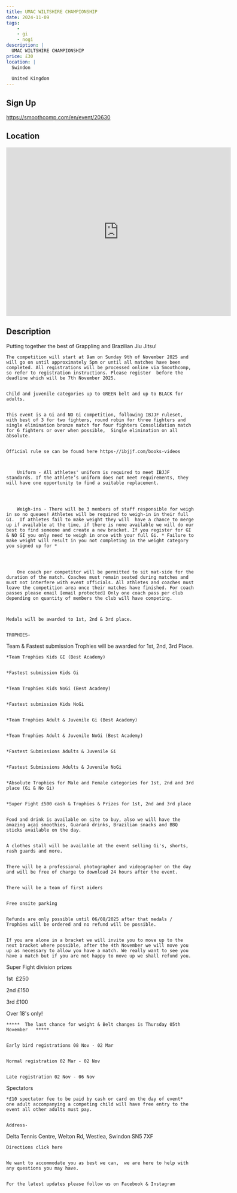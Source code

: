 ```yaml
---
title: UMAC WILTSHIRE CHAMPIONSHIP
date: 2024-11-09
tags:
    - 
    - gi 
    - nogi 
description: |
  UMAC WILTSHIRE CHAMPIONSHIP
price: £30
location: |
  Swindon
                                        
  United Kingdom
---
```

## Sign Up
https://smoothcomp.com/en/event/20630

## Location
<iframe src="https://www.google.com/maps/embed?pb=!1m18!1m12!1m3!1d12345.6789!2d-1.8172466!3d51.5598127!2m3!1f0!2f0!3f0!3m2!1i1024!2i768!4f13.1!3m3!1m2!1s0x0%3A0x0!2z51.5598127!5e0!3m2!1sen!2sus!4v1234567890" width="600" height="450" style="border:0;" allowfullscreen="" loading="lazy"></iframe>

## Description
Putting together the best of Grappling and Brazilian Jiu Jitsu!
  

    The competition will start at 9am on Sunday 9th of November 2025 and will go on until approximately 5pm or until all matches have been completed. All registrations will be processed online via Smoothcomp, so refer to registration instructions. Please register  before the deadline which will be 7th November 2025. 
  

    Child and juvenile categories up to GREEN belt and up to BLACK for adults. 
  

    This event is a Gi and NO Gi competition, following IBJJF ruleset, with best of 3 for two fighters, round robin for three fighters and single elimination bronze match for four fighters Consolidation match for 6 fighters or over when possible,  Single elimination on all absolute. 
  

    Official rule se can be found here https-//ibjjf.com/books-videos



        Uniform - All athletes' uniform is required to meet IBJJF standards. If the athlete’s uniform does not meet requirements, they will have one opportunity to find a suitable replacement.
      



        Weigh-ins - There will be 3 members of staff responsible for weigh in so no queues! Athletes will be required to weigh-in in their full GI.  If athletes fail to make weight they will  have a chance to merge up if available at the time, if there is none available we will do our best to find someone and create a new bracket. If you register for GI & NO GI you only need to weigh in once with your full Gi. * Failure to make weight will result in you not completing in the weight category you signed up for *
      



        One coach per competitor will be permitted to sit mat-side for the duration of the match. Coaches must remain seated during matches and must not interfere with event officials. All athletes and coaches must leave the competition area once their matches have finished. For coach passes please email [email protected] Only one coach pass per club depending on quantity of members the club will have competing. 
      


    Medals will be awarded to 1st, 2nd & 3rd place.
  

    TROPHIES-
  

Team & Fastest submission Trophies will be awarded for 1st, 2nd, 3rd Place.


    *Team Trophies Kids GI (Best Academy)
  

    *Fastest submission Kids Gi
  

    *Team Trophies Kids NoGi (Best Academy)
  

    *Fastest submission Kids NoGi
  

    *Team Trophies Adult & Juvenile Gi (Best Academy)
  

    *Team Trophies Adult & Juvenile NoGi (Best Academy)
  

    *Fastest Submissions Adults & Juvenile Gi
  

    *Fastest Submissions Adults & Juvenile NoGi
  

    *Absolute Trophies for Male and Female categories for 1st, 2nd and 3rd place (Gi & No Gi)
  

    *Super Fight £500 cash & Trophies & Prizes for 1st, 2nd and 3rd place
  

    Food and drink is available on site to buy, also we will have the amazing açaí smoothies, Guaraná drinks, Brazilian snacks and BBQ sticks available on the day. 
  

    A clothes stall will be available at the event selling Gi's, shorts, rash guards and more.
  

    There will be a professional photographer and videographer on the day and will be free of charge to download 24 hours after the event.
  

    There will be a team of first aiders 
  

    Free onsite parking 
  

    Refunds are only possible until 06/08/2025 after that medals / Trophies will be ordered and no refund will be possible. 
  

    If you are alone in a bracket we will invite you to move up to the next bracket where possible, after the 4th November we will move you up as necessary to allow you have a match. We really want to see you have a match but if you are not happy to move up we shall refund you.
  

Super Fight division prizes 


1st  £250


2nd £150


3rd £100


Over 18's only! 


    *****  The last chance for weight & Belt changes is Thursday 05th November   *****
  

    Early bird registrations 08 Nov - 02 Mar 
  

    Normal registration 02 Mar - 02 Nov
  

    Late registration 02 Nov - 06 Nov
  

Spectators


    *£10 spectator fee to be paid by cash or card on the day of event*  one adult accompanying a competing child will have free entry to the event all other adults must pay. 
  

    Address- 
  

Delta Tennis Centre, Welton Rd, Westlea, Swindon SN5 7XF


    Directions click here 
  

    We want to accommodate you as best we can,  we are here to help with any questions you may have.  
  

    For the latest updates please follow us on Facebook & Instagram